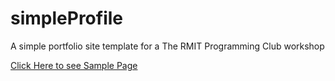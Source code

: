 # simpleProfile
A simple portfolio site template for a The RMIT Programming Club workshop

[Click Here to see Sample Page](https://simpleprofile.netlify.com/)

